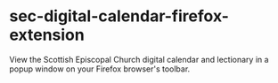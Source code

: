 # sec-digital-calendar-firefox-extension
View the Scottish Episcopal Church digital calendar and lectionary in a popup window on your Firefox browser's toolbar.
